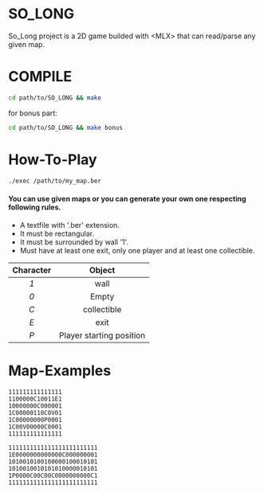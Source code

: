 # SO_LONG
So_Long project is a 2D game builded with \<MLX\> that can read/parse any given map.
# COMPILE
```Bash
cd path/to/SO_LONG && make
```
for bonus part:
```Bash
cd path/to/SO_LONG && make bonus
```
# How-To-Play

```Bash
./exec /path/to/my_map.ber
```

#### You can use given maps or you can generate your own one respecting following rules.

* A textfile with '.ber' extension.
* It must be rectangular.
* It must be surrounded by wall '1'.
* Must have at least one exit, only one player and at least one collectible.

|  Character  |          Object          |
|:-----------:|:------------------------:|
|     *1*     | wall                     |
|     *0*     | Empty                    |
|     *C*     | collectible              |
|     *E*     | exit                     |
|     *P*     | Player starting position |
# Map-Examples
```
111111111111111
1100000C10011E1
10000000C000001
1C00000110C0V01
1C00000000P0001
1C00V00000C0001
111111111111111
```
```
1111111111111111111111111
1E0000000000000C000000001
1010010100100000100010101
1010010010101010000010101
1P0000C00C00C0000000000C1
1111111111111111111111111
```
